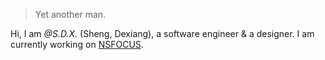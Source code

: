 

> Yet another man.


Hi, I am *@S.D.X.* (Sheng, Dexiang), a software engineer & a designer. I am currently working on [NSFOCUS](https://www.nsfocus.com/).


